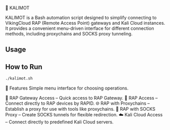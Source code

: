🥃 KALIMOT

KALIMOT is a Bash automation script designed to simplify connecting to VikingCloud RAP (Remote Access Point) gateways and Kali Cloud instances.
It provides a convenient menu-driven interface for different connection methods, including proxychains and SOCKS proxy tunneling.

## Usage

## How to Run
```bash
./kalimot.sh
```


🚀 Features
Simple menu interface for choosing operations.

🔑 RAP Gateway Access – Quick access to RAP Gateway.
📡 RAP Access – Connect directly to RAP devices by RAPID.
🌐 RAP with Proxychains – Establish a proxy for use with tools like proxychains.
🧩 RAP with SOCKS Proxy – Create SOCKS tunnels for flexible redirection.
☁️ Kali Cloud Access – Connect directly to predefined Kali Cloud servers.
